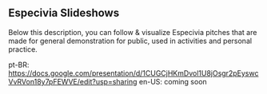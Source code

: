 ## Especivia Slideshows

Below this description, you can follow & visualize Especivia pitches that are made for general demonstration for public, used in activities and personal practice.

pt-BR: https://docs.google.com/presentation/d/1CUGCjHKmDvol1U8jOsgr2pEyswcVvRVon18y7pFEWVE/edit?usp=sharing
en-US: coming soon
